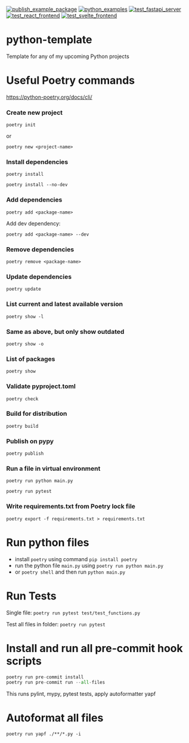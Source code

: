 [![publish_example_package](https://github.com/BurnySc2/python-template/actions/workflows/publish_example_package.yml/badge.svg?branch=master)](https://github.com/BurnySc2/python-template/actions/workflows/publish_example_package.yml)
[![python_examples](https://github.com/BurnySc2/python-template/actions/workflows/python_examples.yml/badge.svg)](https://github.com/BurnySc2/python-template/actions/workflows/python_examples.yml)
[![test_fastapi_server](https://github.com/BurnySc2/python-template/actions/workflows/test_fastapi_server.yml/badge.svg)](https://github.com/BurnySc2/python-template/actions/workflows/test_fastapi_server.yml)
[![test_react_frontend](https://github.com/BurnySc2/python-template/actions/workflows/test_react_frontend.yml/badge.svg)](https://github.com/BurnySc2/python-template/actions/workflows/test_react_frontend.yml)
[![test_svelte_frontend](https://github.com/BurnySc2/python-template/actions/workflows/test_svelte_frontend.yml/badge.svg)](https://github.com/BurnySc2/python-template/actions/workflows/test_svelte_frontend.yml)

# python-template
Template for any of my upcoming Python projects


# Useful Poetry commands
https://python-poetry.org/docs/cli/
### Create new project
`poetry init`

or

`poetry new <project-name>`
### Install dependencies
`poetry install`

`poetry install --no-dev`
### Add dependencies
`poetry add <package-name>`

Add dev dependency:

`poetry add <package-name> --dev`
### Remove dependencies
`poetry remove <package-name>`
### Update dependencies
`poetry update`
### List current and latest available version
`poetry show -l`
### Same as above, but only show outdated
`poetry show -o`
### List of packages
`poetry show`
### Validate pyproject.toml
`poetry check`
### Build for distribution
`poetry build`
### Publish on pypy
`poetry publish`
### Run a file in virtual environment
`poetry run python main.py`

`poetry run pytest`

### Write requirements.txt from Poetry lock file
`poetry export -f requirements.txt > requirements.txt`


# Run python files
- install `poetry` using command `pip install poetry`
- run the python file `main.py` using `poetry run python main.py`
- or `poetry shell` and then run `python main.py`


# Run Tests
Single file:
`poetry run pytest test/test_functions.py`

Test all files in folder:
`poetry run pytest`

# Install and run all pre-commit hook scripts
```py
poetry run pre-commit install
poetry run pre-commit run --all-files
```

This runs pylint, mypy, pytest tests, apply autoformatter yapf

# Autoformat all files
`poetry run yapf ./**/*.py -i`
